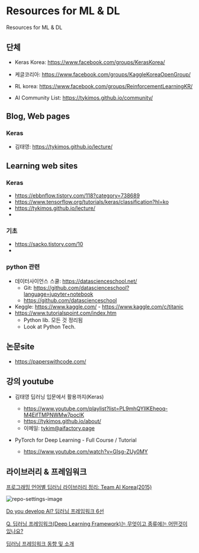 # Resources for ML & DL

Resources for ML & DL

## 단체

* Keras Korea: https://www.facebook.com/groups/KerasKorea/
* 케글코리아: https://www.facebook.com/groups/KaggleKoreaOpenGroup/
* RL korea: https://www.facebook.com/groups/ReinforcementLearningKR/

* AI Community List:   https://tykimos.github.io/community/

## Blog, Web pages

### Keras

* 김태영: https://tykimos.github.io/lecture/

## Learning web sites

### Keras

* https://ebbnflow.tistory.com/118?category=738689
* https://www.tensorflow.org/tutorials/keras/classification?hl=ko
* https://tykimos.github.io/lecture/
* 

### 기초

* https://sacko.tistory.com/10
*

### python 관련

* 데이터사이언스 스쿨: https://datascienceschool.net/
  - Git: https://github.com/datascienceschool?language=jupyter+notebook
  - https://github.com/datascienceschool
* Keggle: https://www.kaggle.com/ - https://www.kaggle.com/c/titanic
* https://www.tutorialspoint.com/index.htm
  - Python lib. 모든 것 정리됨
  - Look at Python Tech.


## 논문site

* https://paperswithcode.com/

## 강의 youtube

* 김태영 딥러닝 입문에서 활용까지(Keras)
  - https://www.youtube.com/playlist?list=PL9mhQYIlKEheoq-M4EifTMPNWMw7poclK
  - https://tykimos.github.io/about/
  - 이메일: tykim@aifactory.page
  
* PyTorch for Deep Learning - Full Course / Tutorial
  - https://www.youtube.com/watch?v=GIsg-ZUy0MY


## 라이브러리 & 프레임워크

[프로그래밍 언어별 딥러닝 라이브러리 정리: Team AI Korea(2015)](https://aikorea.org/blog/dl-libraries/)

![repo-settings-image](https://raw.githubusercontent.com/aikorea/aikorea.github.io/9d063d4221aaf88a7d64c71340f3962bdd6f31ef/images/DL_lib_vote.PNG)

[Do you develop AI? 딥러닝 프레임워크 6선](http://www.epnc.co.kr/news/articleView.html?idxno=91752)

[Q. 딥러닝 프레임워크(Deep Learning Framework)는 무엇이고 종류에는 어떤것이 있나요?](https://www.jobindexworld.com/contents/view/4379)

[딥러닝 프레임워크 동향 및 소개](https://www.google.com/search?q=%EB%94%A5%EB%9F%AC%EB%8B%9D+%EB%9D%BC%EC%9D%B4%EB%B8%8C%EB%9F%AC%EB%A6%AC&sxsrf=ALeKk02udMM8nDJC0Y7--pxIZtbqL8KHRQ:1597568579850&source=lnt&tbs=qdr:y&sa=X&ved=2ahUKEwi_9NLdrp_rAhXNBKYKHY4eBgoQpwV6BAgMECA&biw=1002&bih=931)




